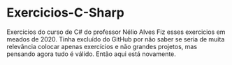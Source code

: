 # Exercicios-C-Sharp
Exercicios do curso de C# do professor Nélio Alves
Fiz esses exercicios em meados de 2020. 
Tinha excluído do GitHub por não saber se seria de muita relevância colocar apenas exercícios e não grandes projetos, mas pensando agora tudo é válido. Então aqui está novamente.
